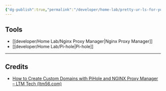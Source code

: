 ```yaml
---
{"dg-publish":true,"permalink":"/developer/home-lab/pretty-ur-ls-for-your-internal-network/","created":"2025-04-09T22:08:39.154-05:00","updated":"2025-04-09T11:29:16.000-05:00"}
---
```


## Tools
- [[developer/Home Lab/Nginx Proxy Manager\|Nginx Proxy Manager]]
- [[developer/Home Lab/Pi-hole\|Pi-hole]]



---
## Credits 
- [How to Create Custom Domains with PiHole and NGINX Proxy Manager – LTM Tech (ltm56.com)](https://ltm56.com/how-to-create-custom-domains-with-pihole-and-nginx-proxy-manager/)